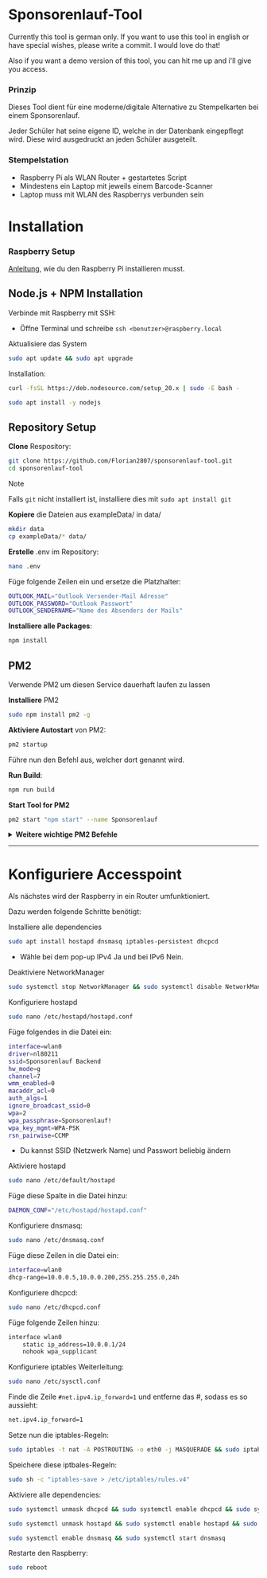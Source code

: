 # Sponsorenlauf-Tool

Currently this tool is german only. If you want to use this tool in english or have special wishes, please write a commit. I would love do that!

Also if you want a demo version of this tool, you can hit me up and i'll give you access.

### Prinzip
Dieses Tool dient für eine moderne/digitale Alternative zu Stempelkarten bei einem Sponsorenlauf. 

Jeder Schüler hat seine eigene ID, welche in der Datenbank eingepflegt wird. Diese wird ausgedruckt an jeden Schüler ausgeteilt. 

### Stempelstation
- Raspberry Pi als WLAN Router + gestartetes Script
- Mindestens ein Laptop mit jeweils einem Barcode-Scanner
- Laptop muss mit WLAN des Raspberrys verbunden sein

# Installation

### Raspberry Setup
[Anleitung](/raspberrySetup.md), wie du den Raspberry Pi installieren musst. 


## Node.js + NPM Installation

Verbinde mit Raspberry mit SSH:
- Öffne Terminal und schreibe `ssh <benutzer>@raspberry.local`

Aktualisiere das System
```bash
sudo apt update && sudo apt upgrade
```

Installation:
```bash
curl -fsSL https://deb.nodesource.com/setup_20.x | sudo -E bash -
```
```bash
sudo apt install -y nodejs
```

## Repository Setup

**Clone** Respository:

```bash
git clone https://github.com/Florian2807/sponsorenlauf-tool.git
cd sponsorenlauf-tool
```

> [!NOTE]  
> Falls `git` nicht installiert ist, installiere dies mit `sudo apt install git`

**Kopiere** die Dateien aus exampleData/ in data/
```bash
mkdir data
cp exampleData/* data/
```

**Erstelle** .env im Repository:
```bash
nano .env
```
Füge folgende Zeilen ein und ersetze die Platzhalter:
```bash
OUTLOOK_MAIL="Outlook Versender-Mail Adresse"
OUTLOOK_PASSWORD="Outlook Passwort"
OUTLOOK_SENDERNAME="Name des Absenders der Mails"
```

**Installiere alle Packages**:
```bash
npm install
````

## PM2

Verwende PM2 um diesen Service dauerhaft laufen zu lassen

**Installiere** PM2

```bash
sudo npm install pm2 -g
```

**Aktiviere Autostart** von PM2:
```bash
pm2 startup
```
Führe nun den Befehl aus, welcher dort genannt wird.

**Run Build**:
```bash
npm run build
```

**Start Tool for PM2**
```bash
pm2 start "npm start" --name Sponsorenlauf
```

<details>
  <summary><b>Weitere wichtige PM2 Befehle</b></summary>

Liste aller PM2 Services
```bash
pm2 ls
```

Logs der einzelnen PM2 Services
```bash
pm2 logs [id|name|namespace]
```

Restart Service
```bash
pm2 restart [id|name|namespace]
```

---
</details>

---

# Konfiguriere Accesspoint 

Als nächstes wird der Raspberry in ein Router umfunktioniert.

Dazu werden folgende Schritte benötigt:

Installiere alle dependencies
```bash
sudo apt install hostapd dnsmasq iptables-persistent dhcpcd
```
- Wähle bei dem pop-up IPv4 Ja und bei IPv6 Nein.

Deaktiviere NetworkManager
```bash
sudo systemctl stop NetworkManager && sudo systemctl disable NetworkManager
```

Konfiguriere hostapd
```bash
sudo nano /etc/hostapd/hostapd.conf
```
Füge folgendes in die Datei ein:
```bash
interface=wlan0
driver=nl80211
ssid=Sponsorenlauf Backend
hw_mode=g
channel=7
wmm_enabled=0
macaddr_acl=0
auth_algs=1
ignore_broadcast_ssid=0
wpa=2
wpa_passphrase=Sponsorenlauf!
wpa_key_mgmt=WPA-PSK
rsn_pairwise=CCMP
```
- Du kannst SSID (Netzwerk Name) und Passwort beliebig ändern

Aktiviere hostapd
```bash
sudo nano /etc/default/hostapd
```

Füge diese Spalte in die Datei hinzu:
```bash 
DAEMON_CONF="/etc/hostapd/hostapd.conf"
```

Konfiguriere dnsmasq:
```bash
sudo nano /etc/dnsmasq.conf
```
Füge diese Zeilen in die Datei ein: 
```bash
interface=wlan0
dhcp-range=10.0.0.5,10.0.0.200,255.255.255.0,24h
```

Konfiguriere dhcpcd:
```bash
sudo nano /etc/dhcpcd.conf
```
Füge folgende Zeilen hinzu:
```bash
interface wlan0
    static ip_address=10.0.0.1/24
    nohook wpa_supplicant
```
Konfiguriere iptables Weiterleitung:
```bash
sudo nano /etc/sysctl.conf
```
Finde die Zeile `#net.ipv4.ip_forward=1` und entferne das #, sodass es so aussieht:
```bash
net.ipv4.ip_forward=1
```

Setze nun die iptables-Regeln:
```bash
sudo iptables -t nat -A POSTROUTING -o eth0 -j MASQUERADE && sudo iptables -A FORWARD -i eth0 -o wlan0 -m state --state RELATED,ESTABLISHED -j ACCEPT && sudo iptables -A FORWARD -i wlan0 -o eth0 -j ACCEPT
```
Speichere diese iptbales-Regeln:
```bash
sudo sh -c "iptables-save > /etc/iptables/rules.v4"
```
Aktiviere alle dependencies:
```bash
sudo systemctl unmask dhcpcd && sudo systemctl enable dhcpcd && sudo systemctl start dhcpcd
```
```bash
sudo systemctl unmask hostapd && sudo systemctl enable hostapd && sudo systemctl start hostapd
```

```bash
sudo systemctl enable dnsmasq && sudo systemctl start dnsmasq
```

Restarte den Raspberry:
```bash
sudo reboot
```
